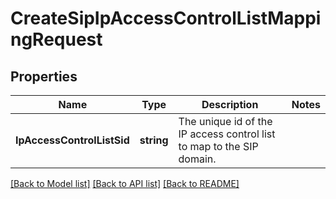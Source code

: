 # CreateSipIpAccessControlListMappingRequest

## Properties

Name | Type | Description | Notes
------------ | ------------- | ------------- | -------------
**IpAccessControlListSid** | **string** | The unique id of the IP access control list to map to the SIP domain. | 

[[Back to Model list]](../README.md#documentation-for-models) [[Back to API list]](../README.md#documentation-for-api-endpoints) [[Back to README]](../README.md)


